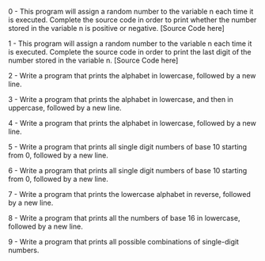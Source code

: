 0 - This program will assign a random number to the variable n each time it is executed. Complete the source code in order to print whether the number stored in the variable n is positive or negative. [Source Code here]

1 - This program will assign a random number to the variable n each time it is executed. Complete the source code in order to print the last digit of the number stored in the variable n. [Source Code here]

2 - Write a program that prints the alphabet in lowercase, followed by a new line.

3 - Write a program that prints the alphabet in lowercase, and then in uppercase, followed by a new line.

4 - Write a program that prints the alphabet in lowercase, followed by a new line.

5 - Write a program that prints all single digit numbers of base 10 starting from 0, followed by a new line.

6 - Write a program that prints all single digit numbers of base 10 starting from 0, followed by a new line.

7 - Write a program that prints the lowercase alphabet in reverse, followed by a new line.

8 - Write a program that prints all the numbers of base 16 in lowercase, followed by a new line.

9 - Write a program that prints all possible combinations of single-digit numbers.


